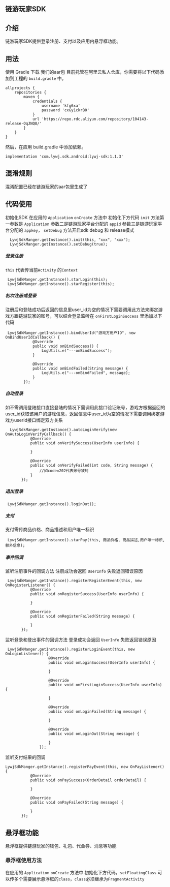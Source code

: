 ## 链游玩家SDK
## 介绍
链游玩家SDK提供登录注册、支付以及应用内悬浮框功能。
## 用法
使用 Gradle 下载
我们的aar包 目前托管在阿里云私人仓库，你需要将以下代码添加到工程的 `build.gradle` 中。
```
allprojects {
    repositories {
        maven {
            credentials {
                username 'kfg6xa'
                password 'cxGy1ckrB0'
            }
            url 'https://repo.rdc.aliyun.com/repository/104143-release-OqJNQ8/'
        }
    }
}
```
然后，在应用 build.gradle 中添加依赖。
```
implementation 'com.lywj.sdk.android:lywj-sdk:1.1.3'
 ```
 
## 混淆规则
混淆配置已经在链游玩家的aar包里生成了
## 代码使用
初始化SDK 在应用的 `Application` `onCreate` 方法中 初始化下方代码 `init` 方法第一参数是 `Application` 参数二是链游玩家平台分配的 `appid` 参数三是链游玩家平台分配的 `appkey`，
`setDebug` 方法开启sdk debug 和 release模式
```
  LywjSdkManger.getInstance().init(this, "xxx", "xxx");
  LywjSdkManger.getInstance().setDebug(true);
  ```
##### 登录注册 
`this` 代表传当前`Activity` 的`Context`
```
 LywjSdkManger.getInstance().starLogin(this);
 LywjSdkManger.getInstance().starRegister(this);
 ```
##### 初次注册或登录
注册后和登陆成功后返回的信息里user_id为空的情况下需要调用此方法来绑定游戏方跟链游玩家的账号，可以结合登录监听在 `onFirstLoginSuccess` 里添加以下代码
```
 LywjSdkManger.getInstance().bindUserId("游戏方用户ID", new OnBindUserIdCallback() {
            @Override
            public void onBindSuccess() {
                LogUtils.e("---onBindSuccess");
            }

            @Override
            public void onBindFailed(String message) {
                LogUtils.e("---onBindFailed", message);
            }
        });
```
##### 自动登录
如不需调用登陆接口直接登陆的情况下需调用此接口验证账号，游戏方根据返回的user_id获取该用户的游戏信息，返回信息中user_id为空的情况下需要调用绑定游戏方userid接口绑定双方关系
 ```
   LywjSdkManger.getInstance().autoLoginVerify(new OnAutoLoginVerifyCallback() {
            @Override
            public void onVerifySuccess(UserInfo userInfo) {

            }

            @Override
            public void onVerifyFailed(int code, String message) {
                //如code=202代表账号被封
            }
        });
 ```
##### 退出登录 
```
 LywjSdkManger.getInstance().loginOut();
```
##### 支付
支付需传商品价格、商品描述和用户唯一标识
```
 LywjSdkManger.getInstance().starPay(this, 商品价格, 商品描述,用户唯一标识,额外信息);
 ```
##### 事件回调 
监听注册事件的回调方法 注册成功会返回 `UserInfo` 失败返回错误原因
 ```
  LywjSdkManger.getInstance().registerRegisterEvent(this, new OnRegisterListener() {
            @Override
            public void onRegisterSuccess(UserInfo userInfo) {
                
            }

            @Override
            public void onRegisterFailed(String message) {

            }
        });
 ```
监听登录和登出事件的回调方法 登录成功会返回 `UserInfo` 失败返回错误原因
 ```
  LywjSdkManger.getInstance().registerLoginEvent(this, new OnLoginListener() {
                    @Override
                    public void onLoginSuccess(UserInfo userInfo) {

                    }

                    @Override
                    public void onFirstLoginSuccess(UserInfo userInfo) {
                        
                    }

                    @Override
                    public void onLoginFailed(String message) {

                    }

                    @Override
                    public void onLoginOut(String message) {

                    }
                });
 ```
 监听支付结果的回调
 ```
 LywjSdkManger.getInstance().registerPayEvent(this, new OnPayListener() {
            @Override
            public void onPaySuccess(OrderDetail orderDetail) {

            }

            @Override
            public void onPayFailed(String message) {

            }
        });
 ```       
## 悬浮框功能
悬浮框提供链游玩家的钱包、礼包、代金券、消息等功能
### 悬浮框使用方法
在应用的 `Application` `onCreate` 方法中 初始化下方代码，`setFloatingClass` 可以传多个需要展示悬浮框的`class`，`class`必须继承为`FragmentActivity`
